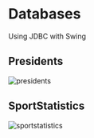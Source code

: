 # Databases
Using JDBC with Swing

## Presidents
![presidents](https://cloud.githubusercontent.com/assets/22593566/21743416/75d3a47c-d50a-11e6-8d5b-54f097daace7.PNG)

## SportStatistics
![sportstatistics](https://cloud.githubusercontent.com/assets/22593566/21743422/9c3085c2-d50a-11e6-9a6b-cbec3575ac0a.PNG)
